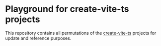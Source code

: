 # Playground for create-vite-ts projects

This repository contains all permutations of the [create-vite-ts](https://github.com/froko/create-vite-ts) projects for update and reference purposes.